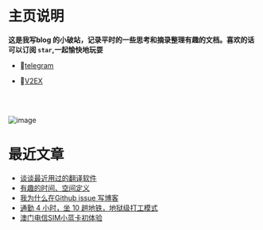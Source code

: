 # 主页说明
**这是我写blog 的小破站，记录平时的一些思考和摘录整理有趣的文档。喜欢的话可以订阅 `star`,一起愉快地玩耍**

* 🔗[telegram](https://t.me/quweixiaoji)

* 🔗[V2EX](https://www.v2ex.com/member/freepoint)
<br>
<br>

![image](https://user-images.githubusercontent.com/122953296/217706226-44bd8774-d75a-4564-9a1e-8eb4f0521f86.png)

# 最近文章
* [谈谈最近用过的翻译软件](https://github.com/freepoint-jsj/freepoint.GitHub.io/issues/1#issue-1571858794)   
* [有趣的时间、空间定义](https://github.com/freepoint-jsj/freepoint.GitHub.io/issues/2#issue-1571862184)
* [我为什么在Github issue 写博客](https://github.com/freepoint-jsj/freepoint.GitHub.io/issues/4#issue-1575885261)
* [通勤 4 小时，坐 10 趟地铁，地狱级打工模式](https://github.com/freepoint-jsj/freepoint.GitHub.io/issues/6#issue-1577307107)
* [澳门电信SIM小蓝卡初体验](https://github.com/freepoint-jsj/freepoint.GitHub.io/issues/7#issue-1583917910)

